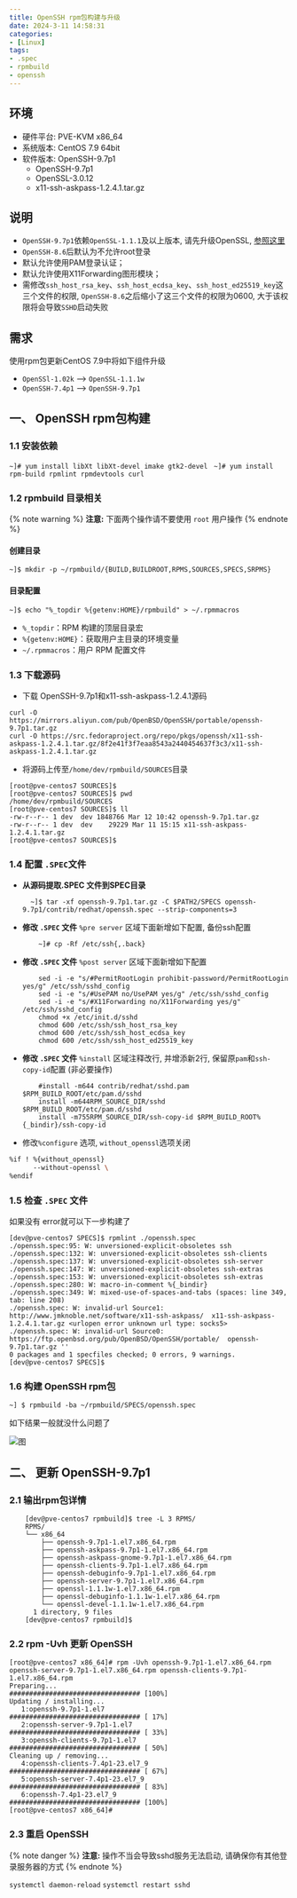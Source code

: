 ```yaml
---
title: OpenSSH rpm包构建与升级
date: 2024-3-11 14:58:31
categories: 
- [Linux]
tags: 
- .spec
- rpmbuild
- openssh
---
```



## 环境

  - 硬件平台: PVE-KVM x86_64
  - 系统版本: CentOS 7.9 64bit
  - 软件版本: OpenSSH-9.7p1
    - OpenSSH-9.7p1
    - OpenSSL-3.0.12
    - x11-ssh-askpass-1.2.4.1.tar.gz

## 说明

  - ```OpenSSH-9.7p1```依赖```OpenSSL-1.1.1```及以上版本, 请先升级OpenSSL, [参照这里](https://hilyso.github.io/2024/03/07/081.openssl_rpm_build/)
  - ```OpenSSH-8.6```后默认为不允许root登录
  - 默认允许使用PAM登录认证；
  - 默认允许使用X11Forwarding图形模块；
  - 需修改```ssh_host_rsa_key```、```ssh_host_ecdsa_key```、```ssh_host_ed25519_key```这三个文件的权限, ```OpenSSH-8.6```之后缩小了这三个文件的权限为0600, 大于该权限将会导致```SSHD```启动失败

## 需求
  使用rpm包更新CentOS 7.9中将如下组件升级
  - ```OpenSSl-1.02k``` -->  ```OpenSSL-1.1.1w```
  - ```OpenSSH-7.4p1``` -->  ```OpenSSH-9.7p1```

## 一、 OpenSSH rpm包构建

### 1.1 安装依赖

  ``` ~]# yum install libXt libXt-devel imake gtk2-devel ```
  ``` ~]# yum install rpm-build rpmlint rpmdevtools curl```

### 1.2 rpmbuild 目录相关

{% note warning %}
**注意:**
下面两个操作请不要使用 ```root``` 用户操作
{% endnote %}

#### 创建目录
  ```~]$ mkdir -p ~/rpmbuild/{BUILD,BUILDROOT,RPMS,SOURCES,SPECS,SRPMS} ```

#### 目录配置
  ``` ~]$ echo "%_topdir %{getenv:HOME}/rpmbuild" > ~/.rpmmacros ```
  - ``` %_topdir ```：RPM 构建的顶层目录宏
  - ``` %{getenv:HOME} ```：获取用户主目录的环境变量
  - ``` ~/.rpmmacros ```：用户 RPM 配置文件


### 1.3 下载源码

  - 下载 OpenSSH-9.7p1和x11-ssh-askpass-1.2.4.1源码

  ``` shell
  curl -O https://mirrors.aliyun.com/pub/OpenBSD/OpenSSH/portable/openssh-9.7p1.tar.gz
  curl -O https://src.fedoraproject.org/repo/pkgs/openssh/x11-ssh-askpass-1.2.4.1.tar.gz/8f2e41f3f7eaa8543a2440454637f3c3/x11-ssh-askpass-1.2.4.1.tar.gz
  ```

  - 将源码上传至```/home/dev/rpmbuild/SOURCES```目录
  
  ``` shell
  [root@pve-centos7 SOURCES]$ 
  [root@pve-centos7 SOURCES]$ pwd
  /home/dev/rpmbuild/SOURCES
  [root@pve-centos7 SOURCES]$ ll
  -rw-r--r-- 1 dev  dev 1848766 Mar 12 10:42 openssh-9.7p1.tar.gz
  -rw-r--r-- 1 dev  dev    29229 Mar 11 15:15 x11-ssh-askpass-1.2.4.1.tar.gz
  [root@pve-centos7 SOURCES]$ 
  ```


### 1.4 配置 ```.SPEC```文件

  - **从源码提取.SPEC 文件到SPEC目录**
    ``` shell
      ~]$ tar -xf openssh-9.7p1.tar.gz -C $PATH2/SPECS openssh-9.7p1/contrib/redhat/openssh.spec --strip-components=3 
    ```

  - **修改 ```.SPEC``` 文件** ```%pre server``` 区域下面新增如下配置, 备份ssh配置
    ``` shell
        ~]# cp -Rf /etc/ssh{,.back}
    ```

  - **修改 ```.SPEC``` 文件** ```%post server``` 区域下面新增如下配置
    ``` shell
        sed -i -e "s/#PermitRootLogin prohibit-password/PermitRootLogin yes/g" /etc/ssh/sshd_config
        sed -i -e "s/#UsePAM no/UsePAM yes/g" /etc/ssh/sshd_config
        sed -i -e "s/#X11Forwarding no/X11Forwarding yes/g" /etc/ssh/sshd_config
        chmod +x /etc/init.d/sshd
        chmod 600 /etc/ssh/ssh_host_rsa_key
        chmod 600 /etc/ssh/ssh_host_ecdsa_key
        chmod 600 /etc/ssh/ssh_host_ed25519_key
    ```
  
  - **修改 ```.SPEC``` 文件** ```%install``` 区域注释改行, 并增添新2行, 保留原```pam```和```ssh-copy-id```配置 (非必要操作)
    ``` shell
        #install -m644 contrib/redhat/sshd.pam  $RPM_BUILD_ROOT/etc/pam.d/sshd
        install -m644RPM_SOURCE_DIR/sshd     $RPM_BUILD_ROOT/etc/pam.d/sshd
        install -m755RPM_SOURCE_DIR/ssh-copy-id $RPM_BUILD_ROOT%{_bindir}/ssh-copy-id
    ```
  - 修改```%configure``` 选项,  ```without_openssl```选项关闭
  ``` bash
  %if ! %{without_openssl}
        --without-openssl \
  %endif 
  ```


### 1.5 检查 ```.SPEC``` 文件

  如果没有 error就可以下一步构建了

  ``` shell
  [dev@pve-centos7 SPECS]$ rpmlint ./openssh.spec 
  ./openssh.spec:95: W: unversioned-explicit-obsoletes ssh
  ./openssh.spec:132: W: unversioned-explicit-obsoletes ssh-clients
  ./openssh.spec:137: W: unversioned-explicit-obsoletes ssh-server
  ./openssh.spec:147: W: unversioned-explicit-obsoletes ssh-extras
  ./openssh.spec:153: W: unversioned-explicit-obsoletes ssh-extras
  ./openssh.spec:280: W: macro-in-comment %{_bindir}
  ./openssh.spec:349: W: mixed-use-of-spaces-and-tabs (spaces: line 349, tab: line 208)
  ./openssh.spec: W: invalid-url Source1: http://www.jmknoble.net/software/x11-ssh-askpass/  x11-ssh-askpass-1.2.4.1.tar.gz <urlopen error unknown url type: socks5>
  ./openssh.spec: W: invalid-url Source0: https://ftp.openbsd.org/pub/OpenBSD/OpenSSH/portable/  openssh-9.7p1.tar.gz ''
  0 packages and 1 specfiles checked; 0 errors, 9 warnings.
  [dev@pve-centos7 SPECS]$ 
  ```


### 1.6 构建 OpenSSH rpm包

  ``` ~] $ rpmbuild -ba ~/rpmbuild/SPECS/openssh.spec ```

   如下结果一般就没什么问题了

 ![图](/images/082.openssh_rpm_build.md.01.png)



## 二、 更新 OpenSSH-9.7p1

### 2.1 输出rpm包详情

  ``` shell
      [dev@pve-centos7 rpmbuild]$ tree -L 3 RPMS/
      RPMS/
      └── x86_64
          ├── openssh-9.7p1-1.el7.x86_64.rpm
          ├── openssh-askpass-9.7p1-1.el7.x86_64.rpm
          ├── openssh-askpass-gnome-9.7p1-1.el7.x86_64.rpm
          ├── openssh-clients-9.7p1-1.el7.x86_64.rpm
          ├── openssh-debuginfo-9.7p1-1.el7.x86_64.rpm
          ├── openssh-server-9.7p1-1.el7.x86_64.rpm
          ├── openssl-1.1.1w-1.el7.x86_64.rpm
          ├── openssl-debuginfo-1.1.1w-1.el7.x86_64.rpm
          └── openssl-devel-1.1.1w-1.el7.x86_64.rpm
        1 directory, 9 files
      [dev@pve-centos7 rpmbuild]$ 
  ```

### 2.2 rpm -Uvh 更新 OpenSSH

``` shell
[root@pve-centos7 x86_64]# rpm -Uvh openssh-9.7p1-1.el7.x86_64.rpm openssh-server-9.7p1-1.el7.x86_64.rpm openssh-clients-9.7p1-1.el7.x86_64.rpm 
Preparing...                          ################################# [100%]
Updating / installing...
   1:openssh-9.7p1-1.el7              ################################# [ 17%]
   2:openssh-server-9.7p1-1.el7       ################################# [ 33%]
   3:openssh-clients-9.7p1-1.el7      ################################# [ 50%]
Cleaning up / removing...
   4:openssh-clients-7.4p1-23.el7_9   ################################# [ 67%]
   5:openssh-server-7.4p1-23.el7_9    ################################# [ 83%]
   6:openssh-7.4p1-23.el7_9           ################################# [100%]
[root@pve-centos7 x86_64]# 
```

### 2.3 重启 OpenSSH

  {% note danger  %}
  **注意:**
  操作不当会导致sshd服务无法启动, 请确保你有其他登录服务器的方式
  {% endnote %}


  ``` systemctl daemon-reload ```
  ``` systemctl restart sshd ```